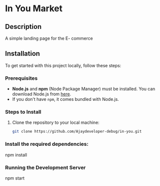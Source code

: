 # In You Market



## Description

A simple landing page for the E- commerce


## Installation

To get started with this project locally, follow these steps:

### Prerequisites

- **Node.js** and **npm** (Node Package Manager) must be installed. You can download Node.js from [here](https://nodejs.org/).
- If you don't have `npm`, it comes bundled with Node.js.

### Steps to Install

1. Clone the repository to your local machine:

   ```bash
   git clone https://github.com/Ajaydeveloper-debug/in-you.git

 ###   Install the required dependencies:

 npm install

### Running the Development Server

npm start


